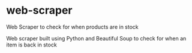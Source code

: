 # web-scraper
Web Scraper to check for when products are in stock

Web scraper built using Python and Beautiful Soup to check for when an item is back in stock
